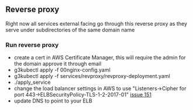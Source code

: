 ## Reverse proxy
Right now all services external facing go through this reverse proxy as they serve under subdirectories of the same domain name

### Run reverse proxy
- create a cert in AWS Certificate Manager, this will require the admin for the domain approve it through email
- g3kubectl apply -f 00nginx-config.yaml
- g3kubectl apply -f services/revproxy/revproxy-deployment.yaml
- ./apply_service
- change the load balancer settings in AWS to use "Listeners->Cipher for port 443->ELBSecurityPolicy-TLS-1-2-2017-01" [issue 151](https://github.com/kubernetes/kubernetes/issues/43744)
- update DNS to point to your ELB
